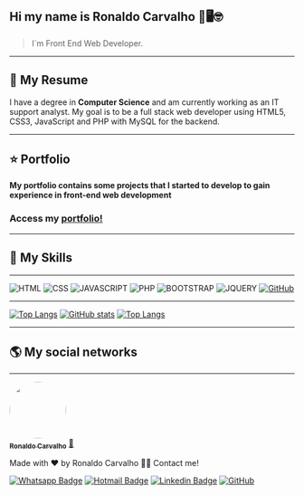 ## Hi my name is Ronaldo Carvalho 👋🖥🤓

>I´m Front End Web Developer.

---
## 📄 My Resume
<p>I have a degree in <b>Computer Science</b> and am currently working as an IT support analyst. My goal is to be a full stack web developer using HTML5, CSS3, JavaScript and PHP with MySQL for the backend.</p>

---
## ⭐ Portfolio
<b>**My portfolio** contains some projects that I started to develop to gain experience in front-end web development</b>
### Access my [portfolio!](https://devronaldo.com.br/)

---
## 🚀 My Skills
---
![HTML](https://img.shields.io/badge/HTML5-E34F26?style=for-the-badge&logo=html5&logoColor=white)
![CSS](https://img.shields.io/badge/CSS3-1572B6?style=for-the-badge&logo=css3&logoColor=white)
![JAVASCRIPT](https://img.shields.io/badge/JavaScript-F7DF1E?style=for-the-badge&logo=javascript&logoColor=black)
![PHP](https://img.shields.io/badge/PHP-777BB4?style=for-the-badge&logo=php&logoColor=white)
![BOOTSTRAP](https://img.shields.io/badge/Bootstrap-563D7C?style=for-the-badge&logo=bootstrap&logoColor=white)
![JQUERY](https://img.shields.io/badge/jQuery-0769AD?style=for-the-badge&logo=jquery&logoColor=white)
[![GitHub](https://img.shields.io/badge/GitHub-100000?style=for-the-badge&logo=github&logoColor=white&link=https://github.com/ronaldopires/)](https://github.com/ronaldopires/)

---
[![Top Langs](https://github-readme-stats.vercel.app/api/top-langs/?username=ronaldopires)](https://github.com/ronaldopires/github-readme-stats)
[![GitHub stats](https://github-readme-stats.vercel.app/api?username=ronaldopires&show_icons=true&theme=radical)](https://github.com/ronaldopires/github-readme-stats)
[![Top Langs](https://github-readme-stats.vercel.app/api/top-langs/?username=ronaldopires&layout=compact&theme=radical)](https://github.com/ronaldopires/github-readme-stats)

---
## 🌎 My social networks
---

<a href="https://github.com/ronaldopires">
 <img style="border-radius: 50%;" src="https://avatars.githubusercontent.com/u/51083282?v=4" width="100px;" alt=""/>
 <br />
 <sub><b>Ronaldo Carvalho</b></sub></a> <a href="https://devronaldo.com.br" title="Ronaldo Carvalho">🚀</a>


Made with ❤️ by Ronaldo Carvalho 👋🏽 Contact me!

[![Whatsapp Badge](https://img.shields.io/badge/WhatsApp-25D366?style=flat-square&logo=whatsapp&logoColor=white)](https://api.whatsapp.com/send?phone=+5511955544918) 
[![Hotmail Badge](https://img.shields.io/badge/-Hotmail-0078D4?style=flat-square&logo=microsoft-outlook&logoColor=white&link=mailto:ronaldo.carvalho@hotmail.com)](mailto:ronaldo.carvalho@hotmail.com) 
[![Linkedin Badge](https://img.shields.io/badge/-LinkedIn-blue?style=flat-square&logo=Linkedin&logoColor=white&link=https://www.linkedin.com/in/ronaldo-carvalho2019/)](https://www.linkedin.com/in/ronaldo-carvalho2019/)
[![GitHub](https://img.shields.io/badge/-GitHub-181717?style=flat-square&logo=github&link=https://github.com/ronaldopires/)](https://github.com/ronaldopires/)

<!--
**ronaldopires/ronaldopires** is a ✨ _special_ ✨ repository because its `README.md` (this file) appears on your GitHub profile.

Here are some ideas to get you started:

- 🔭 I’m currently working on ...
- 🌱 I’m currently learning ...
- 👯 I’m looking to collaborate on ...
- 🤔 I’m looking for help with ...
- 💬 Ask me about ...
- 📫 How to reach me: ...
- 😄 Pronouns: ...
- ⚡ Fun fact: ...
-->
